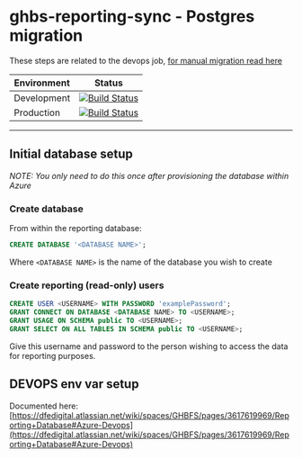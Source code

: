 # ghbs-reporting-sync - Postgres migration

These steps are related to the devops job, [for manual migration read here](README.migrateDatabase.md)

|Environment|Status|
|-|-|
|Development|[![Build Status](https://dfe-ssp.visualstudio.com/S174-Get%20Help%20Buying%20for%20Schools/_apis/build/status/Development%20-%20Sync%20reporting%20database?branchName=main)](https://dfe-ssp.visualstudio.com/S174-Get%20Help%20Buying%20for%20Schools/_build/latest?definitionId=1665&branchName=main)|
|Production|[![Build Status](https://dfe-ssp.visualstudio.com/S174-Get%20Help%20Buying%20for%20Schools/_apis/build/status/Production%20-%20Sync%20reporting%20database?branchName=main)](https://dfe-ssp.visualstudio.com/S174-Get%20Help%20Buying%20for%20Schools/_build/latest?definitionId=1677&branchName=main)|

---

## Initial database setup

*NOTE: You only need to do this once after provisioning the database within Azure*

### Create database

From within the reporting database:

```sql
CREATE DATABASE '<DATABASE NAME>';
```

Where `<DATABASE NAME>` is the name of the database you wish to create

### Create reporting (read-only) users

```sql
CREATE USER <USERNAME> WITH PASSWORD 'examplePassword';
GRANT CONNECT ON DATABASE <DATABASE NAME> TO <USERNAME>;
GRANT USAGE ON SCHEMA public TO <USERNAME>;
GRANT SELECT ON ALL TABLES IN SCHEMA public TO <USERNAME>;
```

Give this username and password to the person wishing to access the data for reporting purposes.

## DEVOPS env var setup

Documented here: [https://dfedigital.atlassian.net/wiki/spaces/GHBFS/pages/3617619969/Reporting+Database#Azure-Devops](https://dfedigital.atlassian.net/wiki/spaces/GHBFS/pages/3617619969/Reporting+Database#Azure-Devops)
